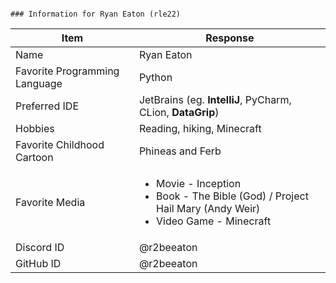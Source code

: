                                                                                                                                              ### Information for Ryan Eaton (rle22)

| Item                          | Response                                                                                                                          |
|-------------------------------|-----------------------------------------------------------------------------------------------------------------------------------|
| Name                          | Ryan Eaton                                                                                                                        |
| Favorite Programming Language | Python                                                                                                                            |           
| Preferred IDE                 | JetBrains (eg. **IntelliJ**, PyCharm, CLion, **DataGrip**)                                                                        |     
| Hobbies                       | Reading, hiking, Minecraft                                                                                                        |                                 
| Favorite Childhood Cartoon    | Phineas and Ferb                                                                                                                  |    
| Favorite Media                | <ul><li>Movie - Inception</li><li>Book - The Bible (God) / Project Hail Mary (Andy Weir)</li><li>Video Game - Minecraft</li></ul> |
| Discord ID                    | @r2beeaton                                                                                                                        |
| GitHub ID                     | @r2beeaton                                                                                                                        |